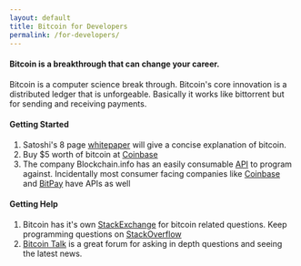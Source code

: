 ```yaml
---
layout: default
title: Bitcoin for Developers
permalink: /for-developers/
---
```


#### Bitcoin is a breakthrough that can change your **career**.


Bitcoin is a computer science break through. Bitcoin's core innovation is a distributed ledger that is unforgeable. Basically it works like bittorrent but for sending and receiving payments.

#### Getting Started
    
1. Satoshi's 8 page [whitepaper](https://bitcoin.org/bitcoin.pdf) will give a concise explanation of bitcoin.
2. Buy $5 worth of bitcoin at [Coinbase](/for-individuals/buy/)
3. The company Blockchain.info has an easily consumable [API](https://blockchain.info/api) to program against. Incidentally most consumer facing companies like [Coinbase](http://www.coinbase.com) and [BitPay](http://www.bitpay.com) have APIs as well

#### Getting Help

1. Bitcoin has it's own [StackExchange](http://bitcoin.stackexchange.com/) for bitcoin related questions. Keep programming questions on [StackOverflow](http://stackoverflow.com/)
2. [Bitcoin Talk](https://bitcointalk.org/) is a great forum for asking in depth questions and seeing the latest news.